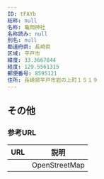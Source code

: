 ```yaml
---
ID: tFAYb
総称: null
名称: 龜岡神社
名称読み: null
別名: null
都道府県: 長崎県
区域: 平戸市
緯度: 33.3667844
経度: 129.5561315
郵便番号: 8595121
住所: 長崎県平戸市岩の上町１５１９
---
```


## その他

### 参考URL

| URL | 説明          |
| --- | ------------- |
|     | OpenStreetMap |
